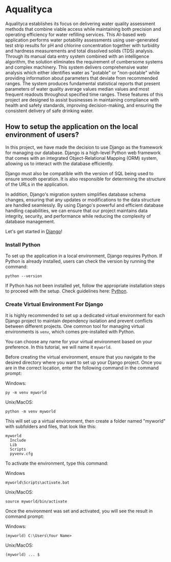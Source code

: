 # Aqualityca
Aqualityca establishes its focus on delivering water quality assessment methods that combine viable access while maintaining both precision and operating efficiency for water refilling services. This AI-based web application performs water potability assessments using user-generated test strip results for pH and chlorine concentration together with turbidity and hardness measurements and total dissolved solids (TDS) analysis. Through its manual data entry system combined with an intelligence algorithm, the solution eliminates the requirement of cumbersome systems and complex machinery. This system delivers comprehensive water analysis which either identifies water as "potable" or "non-potable" while providing information about parameters that deviate from recommended ranges. The system produces fundamental statistical reports that present parameters of water quality average values median values and most frequent readouts throughout specified time ranges. These features of this project are designed to assist businesses in maintaining compliance with health and safety standards, improving decision-making, and ensuring the consistent delivery of safe drinking water. 

## How to setup the application on the local environment of users? 
In this project, we have made the decision to use Django as the framework for managing our database. Django is a high-level Python web framework that comes with an integrated Object-Relational Mapping (ORM) system, allowing us to interact with the database efficiently. 

Django must also be compatible with the version of SQL being used to ensure smooth operation. It is also responsible for determining the structure of the URLs in the application.

In addition, Django's migration system simplifies database schema changes, ensuring that any updates or modifications to the data structure are handled seamlessly. By using Django's powerful and efficient database handling capabilities, we can ensure that our project maintains data integrity, security, and performance while reducing the complexity of database management.

Let's get started in [Django](https://www.w3schools.com/django/django_getstarted.php)!

### Install Python
To set up the application in a local environment, Django requires Python. If Python is already installed, users can check the version by running the command:
```
python --version
```

If Python has not been installed yet, follow the appropriate installation steps to proceed with the setup. Check guidelines here: [Python](https://www.python.org/).

### Create Virtual Environment For Django
It is highly recommended to set up a dedicated virtual environment for each Django project to maintain dependency isolation and prevent conflicts between different projects. One common tool for managing virtual environments is `venv`, which comes pre-installed with Python.

You can choose any name for your virtual environment based on your preference. In this tutorial, we will name it `myworld`.

Before creating the virtual environment, ensure that you navigate to the desired directory where you want to set up your Django project. Once you are in the correct location, enter the following command in the command prompt:

Windows:
```
py -m venv myworld
```
Unix/MacOS:
```
python -m venv myworld
```

This will set up a virtual environment, then create a folder named "myworld" with subfolders and files, that look like this:
```
myworld
  Include
  Lib
  Scripts
  pyvenv.cfg
```

To activate the environment, type this command:

Windows
```
myworld\Scripts\activate.bat
```
Unix/MacOS:
```
source myworld/bin/activate
```

Once the environment was set and activated, you will see the result in command prompt:

Windows:
```
(myworld) C:\Users\Your Name>
```
Unix/MacOS:
```
(myworld) ... $
```


